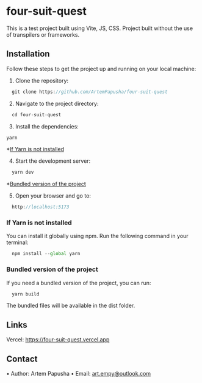 # four-suit-quest

This is a test project built using Vite, JS, CSS. Project built without the use of transpilers or frameworks.

## Installation

Follow these steps to get the project up and running on your local machine:

1. Clone the repository:

```js
  git clone https://github.com/ArtemPapusha/four-suit-quest
```

2. Navigate to the project directory:

```js
  cd four-suit-quest
```

3. Install the dependencies:

```js
yarn
```

  *[If Yarn is not installed](#if-yarn-is-not-installed)

4. Start the development server:

```js
  yarn dev
```

  *[Bundled version of the project](#bundled-version-of-the-project)

5. Open your browser and go to:

```js
  http://localhost:5173
```

### If Yarn is not installed 
You can install it globally using npm. Run the following command in your terminal:

```js
  npm install --global yarn
```

### Bundled version of the project
If you need a bundled version of the project, you can run:

```js
  yarn build
```

The bundled files will be available in the dist folder.

## Links

Vercel: https://four-suit-quest.vercel.app
## Contact

• Author: Artem Papusha • Email: art.empy@outlook.com

